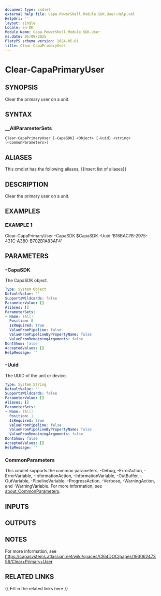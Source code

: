 ```yaml
---
document type: cmdlet
external help file: Capa.PowerShell.Module.SDK.User-Help.xml
HelpUri: ''
layout: single
Locale: en-DK
Module Name: Capa.PowerShell.Module.SDK.User
ms.date: 05/09/2025
PlatyPS schema version: 2024-05-01
title: Clear-CapaPrimaryUser
---
```


# Clear-CapaPrimaryUser

## SYNOPSIS

Clear the primary user on a unit.

## SYNTAX

### __AllParameterSets

```
Clear-CapaPrimaryUser [-CapaSDK] <Object> [-Uuid] <string> [<CommonParameters>]
```

## ALIASES

This cmdlet has the following aliases,
  {{Insert list of aliases}}

## DESCRIPTION

Clear the primary user on a unit.

## EXAMPLES

### EXAMPLE 1

Clear-CapaPrimaryUser -CapaSDK $CapaSDK -Uuid 'B16BAC7B-2975-431C-A380-B702B1A83AF4'

## PARAMETERS

### -CapaSDK

The CapaSDK object.

```yaml
Type: System.Object
DefaultValue: ''
SupportsWildcards: false
ParameterValue: []
Aliases: []
ParameterSets:
- Name: (All)
  Position: 0
  IsRequired: true
  ValueFromPipeline: false
  ValueFromPipelineByPropertyName: false
  ValueFromRemainingArguments: false
DontShow: false
AcceptedValues: []
HelpMessage: ''
```

### -Uuid

The UUID of the unit or device.

```yaml
Type: System.String
DefaultValue: ''
SupportsWildcards: false
ParameterValue: []
Aliases: []
ParameterSets:
- Name: (All)
  Position: 1
  IsRequired: true
  ValueFromPipeline: false
  ValueFromPipelineByPropertyName: false
  ValueFromRemainingArguments: false
DontShow: false
AcceptedValues: []
HelpMessage: ''
```

### CommonParameters

This cmdlet supports the common parameters: -Debug, -ErrorAction, -ErrorVariable,
-InformationAction, -InformationVariable, -OutBuffer, -OutVariable, -PipelineVariable,
-ProgressAction, -Verbose, -WarningAction, and -WarningVariable. For more information, see
[about_CommonParameters](https://go.microsoft.com/fwlink/?LinkID=113216).

## INPUTS

## OUTPUTS

## NOTES

For more information, see https://capasystems.atlassian.net/wiki/spaces/CI64DOC/pages/19306247356/Clear+Primary+User


## RELATED LINKS

{{ Fill in the related links here }}

